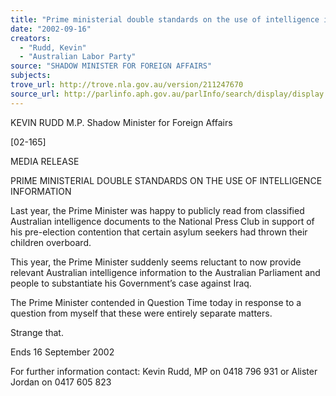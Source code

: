 ```yaml
---
title: "Prime ministerial double standards on the use of intelligence information."
date: "2002-09-16"
creators:
  - "Rudd, Kevin"
  - "Australian Labor Party"
source: "SHADOW MINISTER FOR FOREIGN AFFAIRS"
subjects:
trove_url: http://trove.nla.gov.au/version/211247670
source_url: http://parlinfo.aph.gov.au/parlInfo/search/display/display.w3p;query=Id%3A%22media/pressrel/B9F76%22
---
```


 KEVIN RUDD M.P. Shadow Minister for Foreign Affairs

 [02-165]

 MEDIA RELEASE

 PRIME MINISTERIAL DOUBLE STANDARDS ON THE USE OF INTELLIGENCE INFORMATION

 Last year, the Prime Minister was happy to publicly read from classified Australian intelligence documents to the National Press Club in support of his pre-election contention that certain asylum seekers had thrown their children overboard.

 This year, the Prime Minister suddenly seems reluctant to now provide relevant Australian intelligence information to the Australian Parliament and people to substantiate his Government’s case against Iraq.

 The Prime Minister contended in Question Time today in response to a question from myself that these were entirely separate matters.

 Strange that.

 Ends 16 September 2002

 For further information contact:  Kevin Rudd, MP on 0418 796 931 or Alister Jordan on 0417 605 823

